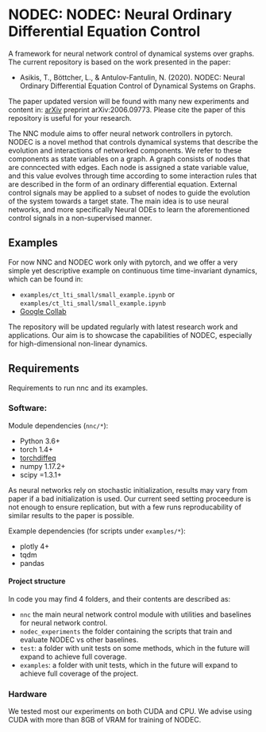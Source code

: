 # NODEC: NODEC: Neural Ordinary Differential Equation Control

A framework for neural network control of dynamical systems over graphs.
The current repository is based on the work presented in the  paper:
- Asikis, T., Böttcher, L., & Antulov-Fantulin, N. (2020). NODEC: Neural Ordinary Differential Equation Control of Dynamical Systems on Graphs.

The paper updated version will be found with many new experiments and content in:
[arXiv](https://arxiv.org/abs/2006.09773) preprint arXiv:2006.09773. 
Please cite the paper of this repository is useful for your research.

The NNC module aims to offer neural network controllers in pytorch.
NODEC is a novel method that controls dynamical systems that describe the evolution and interactions of networked components.
We refer to these components as state variables on a graph.
A graph consists of nodes that are conncected with edges.
Each node is assigned a state variable value, and this value evolves through time according to some interaction rules that are described in the form of an 
ordinary differential equation.
External control signals may be applied to a subset of nodes to guide the evolution of the system towards a target state.
The main idea is to use neural networks, and more specifically Neural ODEs to learn the aforementioned control signals in a non-supervised manner.

## Examples

For now NNC and NODEC work only with pytorch, and we offer a very simple yet descriptive example on continuous time time-invariant dynamics, which can be found in:
- `examples/ct_lti_small/small_example.ipynb` or `examples/ct_lti_small/small_example.ipynb`
- [Google Collab](https://colab.research.google.com/github/asikist/nnc/blob/master/examples/ct_lti_small/small_example.ipynb)

The repository will be updated regularly with latest research work and applications.
Our aim is to showcase the capabilities of NODEC, especially for high-dimensional non-linear dynamics.

## Requirements
Requirements to run nnc and its examples.

### Software:

Module dependencies (`nnc/*`):
- Python 3.6+
- torch 1.4+
- [torchdiffeq](https://github.com/rtqichen/torchdiffeq)
- numpy 1.17.2+
- scipy =1.3.1+

As neural networks rely on stochastic initialization, results may vary from paper if a bad initialization is used.
Our current seed setting proceedure is not enough to ensure replication,
but with a few runs reproducability of similar results to the paper is possible.

Example dependencies (for scripts under `examples/*`):
- plotly 4+
- tqdm
- pandas

#### Project structure
In code you may find 4 folders, and their contents are described as:
- `nnc` the main neural network control module with utilities and baselines for neural network control.
- `nodec_experiments` the folder containing the scripts that train and evaluate NODEC vs other baselines.
- `test`: a folder with unit tests on some methods, which in the future will expand to achieve full coverage.
- `examples`: a folder with unit tests, which in the future will expand to achieve full coverage of the project.

### Hardware
We tested most our experiments on both CUDA and CPU.
We advise using CUDA with more than 8GB of VRAM for training of NODEC.

